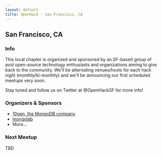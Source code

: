 ```yaml
---
layout: default
title: OpenHack - San Francisco, CA
---
```


## San Francisco, CA

### Info

This local chapter is organized and sponsored by an SF-based group of avid open-source technology enthusiasts and organizations aiming to give back to the community. We'll be alternating venues/hosts for each hack  night (monthly/bi-monthly) and we'll be announcing our first scheduled meetups very soon.

Stay tuned and follow us on Twitter at @OpenHackSF for more info!

### Organizers & Sponsors

- [10gen, the MongoDB company](http://mongodb.org)
- [mongolab](https://mongolab.com)
- More...

### Next Meetup

TBD